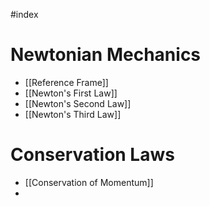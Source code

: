 #index

# Newtonian Mechanics
- [[Reference Frame]]
- [[Newton's First Law]]
- [[Newton's Second Law]]
- [[Newton's Third Law]]

# Conservation Laws
- [[Conservation of Momentum]]
- 